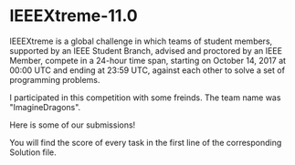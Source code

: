 # IEEEXtreme-11.0
IEEEXtreme is a global challenge in which teams of student members, supported by an IEEE Student Branch, advised and proctored by an IEEE Member, compete in a 24-hour time span, starting on October 14, 2017 at 00:00 UTC and ending at 23:59 UTC, against each other to solve a set of programming problems.

I participated in this competition with some freinds. The team name was "ImagineDragons".

Here is some of our submissions!

You will find the score of every task in the first line of the corresponding Solution file.

